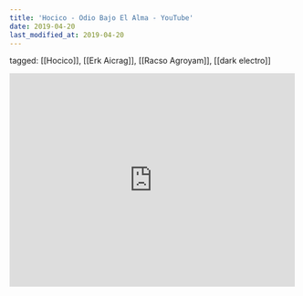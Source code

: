 ```yaml
---
title: 'Hocico - Odio Bajo El Alma - YouTube'
date: 2019-04-20
last_modified_at: 2019-04-20
---
```

tagged: [[Hocico]], [[Erk Aicrag]], [[Racso Agroyam]], [[dark electro]]
<iframe allow="accelerometer; autoplay; clipboard-write; encrypted-media; gyroscope; picture-in-picture" allowfullscreen="" frameborder="0" height="375" id="youtube_iframe" src="https://www.youtube.com/embed/YSbYYlkfdb0?feature=oembed&amp;enablejsapi=1&amp;origin=https://safe.txmblr.com&amp;wmode=opaque" width="500"></iframe>